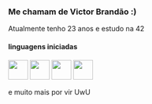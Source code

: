 <h3>Me chamam de Victor Brandão :) </h3>

<p>Atualmente tenho 23 anos e estudo na 42<p>

<h4>linguagens iniciadas</h4>

<p align="left" style="margin-top:10px;"> 

<img src="https://cdn.jsdelivr.net/gh/devicons/devicon/icons/javascript/javascript-original.svg" width="40px" heith="40px"/>

<img src="https://cdn.jsdelivr.net/gh/devicons/devicon/icons/html5/html5-original.svg" width="40px" heith="40px"/>

<img src="https://cdn.jsdelivr.net/gh/devicons/devicon/icons/css3/css3-plain.svg" width="40px" heith="40px"/>
<img src="https://cdn.jsdelivr.net/gh/devicons/devicon/icons/c/c-plain.svg" width="40px" heith="40px"/>
</p>
<p>e muito mais por vir UwU</p>
